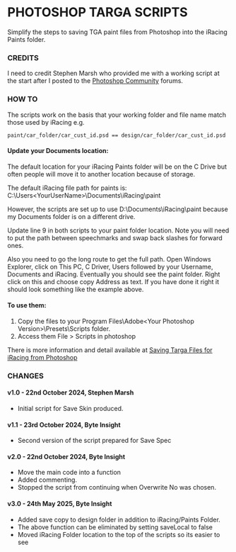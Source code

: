 # PHOTOSHOP TARGA SCRIPTS

Simplify the steps to saving TGA paint files from Photoshop into the iRacing Paints folder.

### CREDITS

I need to credit Stephen Marsh who provided me with a working script at the start after I posted to the [Photoshop Community](https://community.adobe.com/t5/photoshop-ecosystem-discussions/scripts-for-saving-targa-tga-files-to-a-known-folder-location/td-p/13998437) forums.

### HOW TO

The scripts work on the basis that your working folder and file name match those used by iRacing e.g.

```
paint/car_folder/car_cust_id.psd == design/car_folder/car_cust_id.psd
```

#### Update your Documents location:

The default location for your iRacing Paints folder will be on the C Drive but often people will move it to another location because of storage. 

The default iRacing file path for paints is: C:\Users\<YourUserName>\Documents\iRacing\paint 

However, the scripts are set up to use D:\Documents\iRacing\paint because my Documents folder is on a different drive. 

Update line 9 in both scripts to your paint folder location.  Note you will need to put the path between speechmarks and swap back slashes for forward ones.

Also you need to go the long route to get the full path. Open Windows Explorer, click on This PC, C Driver, Users followed by your Username, Documents and iRacing.  Eventually you should see the paint folder.  Right click on this and choose copy Address as text.   If you have done it right it should look something like the example above.

#### To use them:

1. Copy the files to your Program Files\Adobe\<Your Photoshop Version>\Presets\Scripts folder.
2. Access them File > Scripts in photoshop

There is more information and detail available at [Saving Targa Files for iRacing from Photoshop](https://byteinsight.co.uk/2023/12/saving-targa-files-for-iracing-from-photoshop/)

### CHANGES

#### v1.0 - 22nd October 2024, Stephen Marsh
- Initial script for Save Skin produced.

#### v1.1 - 23rd October 2024, Byte Insight
- Second version of the script prepared for Save Spec

#### v2.0 - 22nd October 2024, Byte Insight
- Move the main code into a function
- Added commenting.
- Stopped the script from continuing when Overwrite No was chosen.

#### v3.0 - 24th May 2025, Byte Insight
- Added save copy to design folder in addition to iRacing/Paints Folder.
- The above function can be eliminated by setting saveLocal to false
- Moved iRacing Folder location to the top of the scripts so its easier to see    
